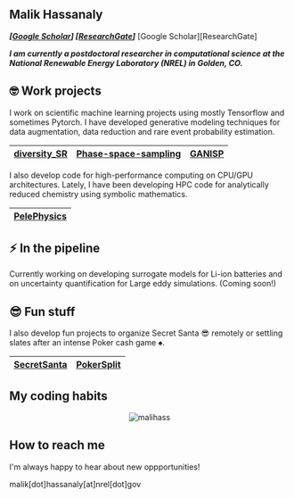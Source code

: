 ## Malik Hassanaly
_**[[Google Scholar](https://scholar.google.com/citations?user=hYX902wAAAAJ&hl=en)]  [[ResearchGate](https://www.researchgate.net/profile/Malik-Hassanaly)]**_
[Google Scholar][ResearchGate]

_**I am currently a postdoctoral researcher in computational science at the National Renewable Energy Laboratory (NREL) in Golden, CO.**_ 

## <span id="nerd_face">:nerd_face:</span> Work projects

I work on scientific machine learning projects using mostly Tensorflow and sometimes Pytorch. I have developed generative modeling techniques for data augmentation, data reduction and rare event probability estimation.

|**[diversity_SR](https://github.com/NREL/diversity_SR)**|**[Phase-space-sampling](https://github.com/NREL/Phase-space-sampling)**|**[GANISP](https://github.com/NREL/GANISP)**|
|:---:|:---:|:---:|

I also develop code for high-performance computing on CPU/GPU architectures. Lately, I have been developing HPC code for analytically reduced chemistry using symbolic mathematics.

|**[PelePhysics](https://github.com/AMReX-Combustion/PelePhysics)**|
|:---:|

## <span id="zap">:zap:</span>  In the pipeline 

Currently working on developing surrogate models for Li-ion batteries and on uncertainty quantification for Large eddy simulations. (Coming soon!)

## <span id="sunglasses">:sunglasses:</span> Fun stuff

I also develop fun projects to organize Secret Santa <span id="santa">:sunglasses:</span> remotely or settling slates after an intense Poker cash game <span id="spades">:spades:</span>.

|**[SecretSanta](https://github.com/malihass/SecretSanta)**|**[PokerSplit](https://github.com/malihass/PokerSplit)**|
|:---:|:---:|

## My coding habits

<p align="center"> <img src="https://github-readme-stats.vercel.app/api?username=malihass&show_icons=true&theme=gotham" alt="malihass" />

## How to reach me

I'm always happy to hear about new oppportunities!

malik[dot]hassanaly[at]nrel[dot]gov

